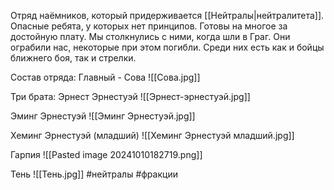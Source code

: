 Отряд наёмников, который придерживается [[Нейтралы|нейтралитета]]. Опасные ребята, у которых нет принципов. Готовы на многое за достойную плату. Мы столкнулись с ними, когда шли в Граг. Они ограбили нас, некоторые при этом погибли.
Среди них есть как и бойцы ближнего боя, так и стрелки.

Состав отряда:
Главный - Сова
![[Сова.jpg]]

Три брата:
Эрнест Эрнестуэй
![[Эрнест-эрнестуэй.jpg]]

Эминг Эрнестуэй
![[Эминг Эрнестуэй.jpg]]

Хеминг Эрнестуэй (младший)
![[Хеминг Эрнестуэй младший.jpg]]

Гарпия
![[Pasted image 20241010182719.png]]

Тень
![[Тень.jpg]]
#нейтралы #фракции 